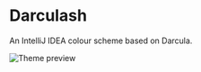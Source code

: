 # Darculash

An IntelliJ IDEA colour scheme based on Darcula.

![Theme preview](http://www.node.mu/images/darculash_preview.png)

